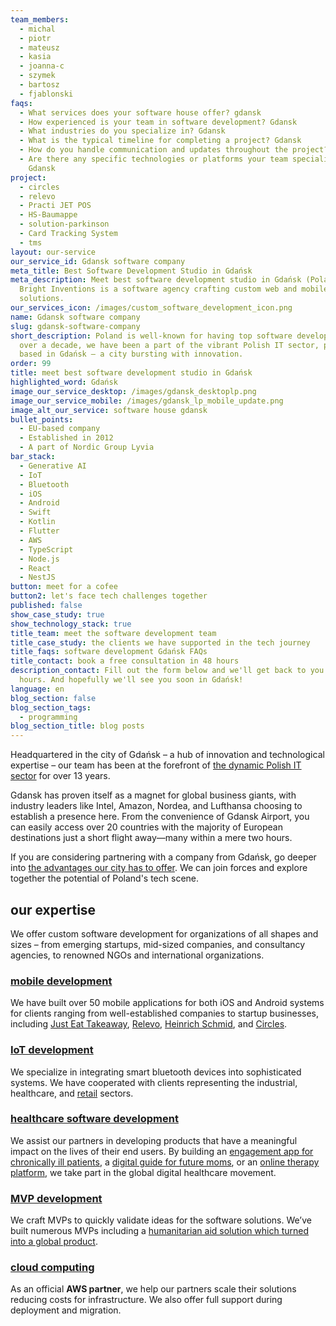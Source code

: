 ```yaml
---
team_members:
  - michal
  - piotr
  - mateusz
  - kasia
  - joanna-c
  - szymek
  - bartosz
  - fjablonski
faqs:
  - What services does your software house offer? gdansk
  - How experienced is your team in software development? Gdansk
  - What industries do you specialize in? Gdansk
  - What is the typical timeline for completing a project? Gdansk
  - How do you handle communication and updates throughout the project? Gdansk
  - Are there any specific technologies or platforms your team specializes in?
    Gdansk
project:
  - circles
  - relevo
  - Practi JET POS
  - HS-Baumappe
  - solution-parkinson
  - Card Tracking System
  - tms
layout: our-service
our_service_id: Gdansk software company
meta_title: Best Software Development Studio in Gdańsk
meta_description: Meet best software development studio in Gdańsk (Poland).
  Bright Inventions is a software agency crafting custom web and mobile
  solutions.
our_services_icon: /images/custom_software_development_icon.png
name: Gdansk software company
slug: gdansk-software-company
short_description: Poland is well-known for having top software developers. For
  over a decade, we have been a part of the vibrant Polish IT sector, proudly
  based in Gdańsk — a city bursting with innovation.
order: 99
title: meet best software development studio in Gdańsk
highlighted_word: Gdańsk
image_our_service_desktop: /images/gdansk_desktoplp.png
image_our_service_mobile: /images/gdansk_lp_mobile_update.png
image_alt_our_service: software house gdansk
bullet_points:
  - EU-based company
  - Established in 2012
  - A part of Nordic Group Lyvia
bar_stack:
  - Generative AI
  - IoT
  - Bluetooth
  - iOS
  - Android
  - Swift
  - Kotlin
  - Flutter
  - AWS
  - TypeScript
  - Node.js
  - React
  - NestJS
button: meet for a cofee
button2: let's face tech challenges together
published: false
show_case_study: true
show_technology_stack: true
title_team: meet the software development team
title_case_study: the clients we have supported in the tech journey
title_faqs: software development Gdańsk FAQs
title_contact: book a free consultation in 48 hours
description_contact: Fill out the form below and we'll get back to you in 48
  hours. And hopefully we'll see you soon in Gdańsk!
language: en
blog_section: false
blog_section_tags:
  - programming
blog_section_title: blog posts
---
```

Headquartered in the city of Gdańsk – a hub of innovation and technological expertise – our team has been at the forefront of [the dynamic Polish IT sector](/blog/five-things-you-should-know-about-working-with-Polish-developers/) for over 13 years.

Gdansk has proven itself as a magnet for global business giants, with industry leaders like Intel, Amazon, Nordea, and Lufthansa choosing to establish a presence here. From the convenience of Gdansk Airport, you can easily access over 20 countries with the majority of European destinations just a short flight away—many within a mere two hours.

If you are considering partnering with a company from Gdańsk, go deeper into [the advantages our city has to offer](https://brightinventions.pl/blog/hiring-software-development-agency-based-in-gdansk/). We can join forces and explore together the potential of Poland's tech scene.  

## our expertise

We offer custom software development for organizations of all shapes and sizes – from emerging startups, mid-sized companies, and consultancy agencies, to renowned NGOs and international organizations.

### [mobile development](/our-areas/mobile-app-development/)

We have built over 50 mobile applications for both iOS and Android systems for clients ranging from well-established companies to startup businesses, including [Just Eat Takeaway](/projects/system-for-restaurants/), [Relevo](/projects/eco-friendly-app/), [Heinrich Schmid](/projects/document-management-apps-construction/), and [Circles](/projects/online-group-support/).

### [IoT development](/our-areas/iot-development/)

We specialize in integrating smart bluetooth devices into sophisticated systems. We have cooperated with clients representing the industrial, healthcare, and [retail](/projects/system-for-restaurants/) sectors.

### [healthcare software development](/our-areas/healthcare-software-development/)

We assist our partners in developing products that have a meaningful impact on the lives of their end users. By building an [engagement app for chronically ill patients](/projects/solution-for-parkinsons-patients/), a [digital guide for future moms](/projects/pregnancy-app/), or an [online therapy platform](/projects/online-group-support/), we take part in the global digital healthcare movement.

### [MVP development](/our-areas/mvp-development/)

We craft MVPs to quickly validate ideas for the software solutions. We’ve built numerous MVPs including a [humanitarian aid solution which turned into a global product](/projects/card-tracking-system/).

### [cloud computing](/our-areas/cloud-services/)

As an official **AWS partner**, we help our partners scale their solutions reducing costs for infrastructure. We also offer full support during deployment and migration.